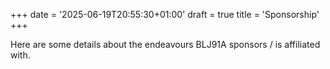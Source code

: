 +++
date = '2025-06-19T20:55:30+01:00'
draft = true
title = 'Sponsorship'
+++

Here are some details about the endeavours BLJ91A sponsors / is affiliated with.